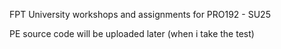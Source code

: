 FPT University workshops and assignments for PRO192 - SU25

PE source code will be uploaded later (when i take the test) 
